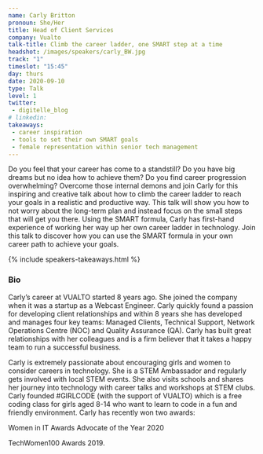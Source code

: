 ```yaml
---
name: Carly Britton
pronoun: She/Her
title: Head of Client Services
company: Vualto
talk-title: Climb the career ladder, one SMART step at a time
headshot: /images/speakers/carly_BW.jpg
track: "1"
timeslot: "15:45"
day: thurs
date: 2020-09-10
type: Talk
level: 1
twitter:
 - digitelle_blog
# linkedin: 
takeaways:
 - career inspiration
 - tools to set their own SMART goals
 - female representation within senior tech management
---
```


<p>Do you feel that your career has come to a standstill? Do you have big dreams but no idea how to achieve them? Do you find career progression overwhelming?
Overcome those internal demons and join Carly for this inspiring and creative talk about how to climb the career ladder to reach your goals in a realistic and productive way.
This talk will show you how to not worry about the long-term plan and instead focus on the small steps that will get you there. Using the SMART formula, Carly has first-hand experience of working her way up her own career ladder in technology.
Join this talk to discover how you can use the SMART formula in your own career path to achieve your goals.
</p>

{% include speakers-takeaways.html %}

<h3>Bio</h3>
<p>Carly’s career at VUALTO started 8 years ago. She joined the company when it was a startup as a Webcast Engineer. Carly quickly found a passion for developing client relationships and within 8 years she has developed and manages four key teams: Managed Clients, Technical Support, Network Operations Centre (NOC) and Quality Assurance (QA). Carly has built great relationships with her colleagues and is a firm believer that it takes a happy team to run a successful business.</p>
<p>Carly is extremely passionate about encouraging girls and women to consider careers in technology. She is a STEM Ambassador and regularly gets involved with local STEM events. She also visits schools and shares her journey into technology with career talks and workshops at STEM clubs. Carly founded #GIRLCODE (with the support of VUALTO) which is a free coding class for girls aged 8-14 who want to learn to code in a fun and friendly environment.
Carly has recently won two awards:</p>
<p>Women in IT Awards Advocate of the Year 2020</p>
<p>TechWomen100 Awards 2019.</p>